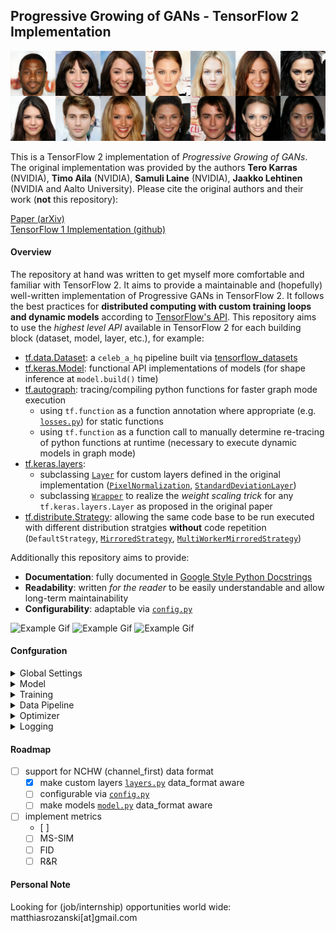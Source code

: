 ## Progressive Growing of GANs - TensorFlow 2 Implementation

![Representative image](res/representative_image_512x1792x3.png)

This is a TensorFlow 2 implementation of *Progressive Growing of GANs*. The original implementation was provided by the authors
**Tero Karras** (NVIDIA), **Timo Aila** (NVIDIA), **Samuli Laine** (NVIDIA), **Jaakko Lehtinen** (NVIDIA and Aalto University).
Please cite the original authors and their work (**not** this repository):

[Paper (arXiv)](http://arxiv.org/abs/1710.10196) <br>
[TensorFlow 1 Implementation (github)](https://github.com/tkarras/progressive_growing_of_gans)

#### Overview

The repository at hand was written to get myself more comfortable and familiar with TensorFlow 2. It aims to provide a maintainable and (hopefully) well-written implementation of Progressive GANs in TensorFlow 2. It follows the best practices for **distributed computing with custom training loops and dynamic models** according to [TensorFlow's API](https://www.tensorflow.org/api_docs/python/). This repository aims to use the *highest level API* available in TensorFlow 2 for each building block (dataset, model, layer, etc.), for example:

* [tf.data.Dataset](https://www.tensorflow.org/api_docs/python/tf/data/Dataset): a `celeb_a_hq` pipeline built via [tensorflow_datasets](https://www.tensorflow.org/datasets)
* [tf.keras.Model](https://www.tensorflow.org/api_docs/python/tf/keras/Model): functional API implementations of models (for shape inference at `model.build()` time)
* [tf.autograph](https://www.tensorflow.org/api_docs/python/tf/autograph): tracing/compiling python functions for faster graph mode execution 
  * using `tf.function` as a function annotation where appropriate (e.g. [`losses.py`](losses.py)) for static functions
  * using `tf.function` as a function call to manually determine re-tracing of python functions at runtime (necessary to execute dynamic models in graph mode)
* [tf.keras.layers](https://www.tensorflow.org/api_docs/python/tf/keras/layers):
  * subclassing [`Layer`](https://www.tensorflow.org/api_docs/python/tf/keras/layers/Layer) for custom layers defined in the original implementation ([`PixelNormalization`](https://github.com/tkarras/progressive_growing_of_gans/blob/master/networks.py#L120), [`StandardDeviationLayer`](https://github.com/tkarras/progressive_growing_of_gans/blob/master/networks.py#L127))
  * subclassing [`Wrapper`](https://www.tensorflow.org/api_docs/python/tf/keras/layers/Wrapper) to realize the *weight scaling trick* for any `tf.keras.layers.Layer` as proposed in the original paper
* [tf.distribute.Strategy](https://www.tensorflow.org/api_docs/python/tf/distribute/Strategy): allowing the same code base to be run executed with different distribution stratgies **without** code repetition (`DefaultStrategy`, [`MirroredStrategy`](https://www.tensorflow.org/api_docs/python/tf/distribute/MirroredStrategy), [`MultiWorkerMirroredStrategy`](https://www.tensorflow.org/api_docs/python/tf/distribute/experimental/MultiWorkerMirroredStrategy))

Additionally this repository aims to provide:

* **Documentation**: fully documented in [Google Style Python Docstrings](https://sphinxcontrib-napoleon.readthedocs.io/en/latest/example_google.html)
* **Readability**: written *for the reader* to be easily understandable and allow long-term maintainability
* **Configurability**: adaptable via [`config.py`](config.py)

![Example Gif](res/inter3.gif) ![Example Gif](res/inter2.gif) ![Example Gif](res/inter1.gif) 

#### Confguration

<details><summary>Global Settings</summary>

| identifier | dtype | choices | default | meaning |
|---|---|---|---|---|
| save | bool  | [True, False] | True | de-/activates model saving and checkpointing |
| evaluate | bool  | [True, False] | True | de-/activates model  evaluation|
| logging | bool  | [True, False] | True | de-/activates file logging (incl. TensorBoard) |
| out_dir | str, os.PathLike |  | /media/storage/outs/ | directory for output files (images, models) |
| log_dir | str, os.PathLike |  | /media/storage/outs/ | directory for logging (logfile, tensorboard) |
| data_dir | str, os.PathLike |  | ~/tensorflow_datasets | directory to load tensorflow_datasets from |
| save | bool  | [True, False] | True | de-/activates model saving and checkpointing |
| train_eagerly | bool  | [True, False] | False | de-/activates execution of train_step in graph mode |
| XLA | bool | [True, False] | False | de-/activates XLA JIT compilation for train_step |
| strategy | bool | [True, False] | True | de-/activates file logging (incl. TensorBoard) |
| checkpoint_freq | uint |  | 1 | epoch frequency to checkpoint models with (0 = disabled) |
| eval_freq | uint |  | 1 | epoch frequency to evaluate models with (0 = disabled) |
| log_freq | uint |  | 1 | epoch frequency to log with (0 = disabled) |

</details>


<details><summary>Model</summary>

| identifier | dtype | choices | default | meaning |
|---|---|---|---|---|
| leaky_alpha | float  |  | 0.2 | leakiness of LeakyReLU activations |
| generator_ema | float  |  | 0.999 | exponential moving average of final_generator |
| resolution | uint  | [4, 8, 16, 32, 64, 128, 256, 512, 1024] | 256 | final resolution |
| noise_dim | uint  | | 512 | noise_dim generator projects from |
| epsilon | float  | | 1e-8 | small constant for numerical stability in model layers |
| use_bias | bool  | [True, False] | True | de-/activates usage of biases in all trainable layers |
| use_stages | bool  | [True, False] | True | de-/activates progressive training of model in stages |
| use_fused_scaling | bool  | [True, False] | True | de-/activates up- and downsampling of images via strides=(2, 2) in Conv2D and Conv2DTranspose |
| use_weight_scaling | bool  | [True, False] | True | de-/activates weight scaling trick |
| use_alpha_smoothing | bool  | [True, False] | True | de-/activates smoothing in an image from a previous block after increasing the model to a new stage |
| use_noise_normalization | bool  | [True, False] | True | de-/activates pixel_normalization on noise input at generator start |

</details>

<details><summary>Training</summary>

| identifier | dtype | choices | default | meaning |
|---|---|---|---|---|
| epochs | uint  |  | 432 | number of epochs to train for |
| epochs_per_stage | uint  |  | 54 | number of epochs per stage |
| alpha_init | float  |  | 0.0 |  initial alpha value to smooth in images from previous block |
| use_epsilon_penalty | bool | [True, False] | True | de-/activates epsilon_drift_penalty applied to discriminator loss |
| drift_epsilon | float  |  | 0.001 |  epsilon scalar for epsilon_drift_penalty |
| use_gradient_penalty | bool | [True, False] | True | de-/activates gradient_penalty applied to discriminator loss |
| wgan_lambda | float  |  | 10.0 | wasserstein lambda scalar for gradient_penalty |
| wgan_target | float  |  | 1.0 | wasserstein target scalar for gradient_penalty |

</details>

<details><summary>Data Pipeline</summary>
tbd
</details>

<details><summary>Optimizer</summary>
tbd
</details>

<details><summary>Logging</summary>
tbd
</details>


#### Roadmap

- [ ] support for NCHW (channel_first) data format
  - [x] make custom layers [`layers.py`](layers.py) data_format aware
  - [ ] configurable via [`config.py`](config.py)
  - [ ] make models  [`model.py`](model.py) data_format aware
- [ ] implement metrics 
  - [ ] 
  - [ ] MS-SIM
  - [ ] FID
  - [ ] R&R

#### Personal Note
Looking for (job/internship) opportunities world wide: matthiasrozanski[at]gmail.com